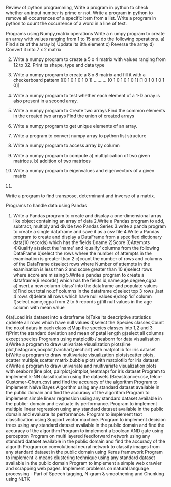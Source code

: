 Review of python programming,
Write a  program in python to check whether an input number is prime or not.
Write a program in python to remove all occurrences of a specific item from a list. 
Write a program in python to count the occurrence of a word in a line of text.


Programs using Numpy,matrix operations
Write a n
umpy program to create an array with values ranging from 1 to 15 and do the following operations.
a) Find size of the array
b) Update its 8th element
c) Reverse the array
d) Convert it into 7 x 2 matrix

2) Write a numpy program to create a 5 x 4 matrix with values ranging from 12 to 32. Print its shape, type and data type

3) Write a numpy program to create a 8 x 8 matrix and fill it with a checkerboard pattern
[[0 1 0 1 0 1 0 1]
..........
[0 1 0 1 0 1 0 1]
[1 0 1 0 1 0 1 0]]

4) Write a numpy program to test whether each element of a 1-D array is also present in a second array.

5) Write a numpy program to
Create two arrays
Find the common elements in the created two arrays 
Find the union of created arrays



6) Write a numpy program to get unique elements of an array.
7) Write a program to convert numpy array to python list structure

8) Write a numpy program to access array by column

9) Write a numpy program to compute
   a)  multiplication of two given matrices.
   b)  addition of two matrices

10) Write a numpy program to eigenvalues and eigenvectors of a given matrix

11)
Write a program to find transpose, determinant and inverse of a matrix.


Programs to handle data using Pandas
1. Write a Pandas program to create and display a one-dimensional array like object containing an array of data 
2.Write a Pandas program to add, subtract, multiply and divide two Pandas Series
3.write a panda program to create a single dataframe and save it as a csv file
4.Write a Pandas program to create and display a DataFrame from a specified dictionary data(10 records) which has the fields 1)name 2)Score 3)Attempts 4)Qualify
a)select the 'name' and ‘qualify’ columns from the following DataFrame
b)select the rows where the number of attempts in the examination is greater than 2
c)count the number of rows and columns of the DataFrame
d)select rows where Number of attempts in the examination is less than 2 and score greater than 10
e)select rows where score are missing
5.Write a pandas program to create a dataframe(6 records) which has the fields id,name,age,degree,cgpa
a)insert a new column ‘class’ into the dataframe and populate values
b)Find out total no.of columns in the dataframe
c)select top 3 rows ,last 4 rows
d)delete all rows which have null values
e)drop ‘id’ column
f)select name,cgpa from 2 to 5 records
g)fill null values in the age column with mean value

6)a)Load iris dataset into a dataframe
b)Take its descriptive statistics
c)delete all rows which have null values
d)select the Species classes,Count the no.of datas in each class
e)Map the species classes into 1,2 and 3
f)Print the standard deviation and mean of petal length
g)select all columns except species 
Programs using matplotlib /  seaborn for data visualisation
a)Write a program to draw univariate visualization plots(line plot,histogram,boxplot,barchart,piechart) with matplotlib for iris dataset
b)Write a program to draw multivariate visualization plots(scatter plots, scatter multiple,scatter matrix,bubble plot) with matplotlib for iris dataset
c)Write a program to draw univariate and multivariate visualization plots with seaborn(line plot, pairplot,jointplot,heatmap) for iris dataset
Program to implement k-NN classification using the datasets (Breastcancer.csv,Telco-Customer-Churn.csv) and find the accuracy of the algorithm
Program to implement Naïve Bayes Algorithm using any standard dataset available in the public domain and find the accuracy of the algorithm
Program to implement simple linear regression  using any
standard dataset available in the public- domain and evaluate its 
performance.
Program to implement multiple linear regression  using any
standard dataset available in the public domain and evaluate its 
performance.
Program to implement text classification using Support vector machine.
Program to implement decision trees using any standard dataset available in the public domain and find the accuracy of the algorithm
Program to implement a boolean AND gate using perceptron
Program on multi layered feedforward network using any standard dataset available in the public domain and find the accuracy of the algorith
Program on convolutional neural network to classify images from any standard dataset in the public domain using Keras framework
Program to implement k-means clustering technique using any standard dataset available in the public domain
Program to implement a simple web crawler and scrapping web pages.
Implement problems on natural language processing - Part of Speech tagging, N-gram & smoothening and Chunking using NLTK


